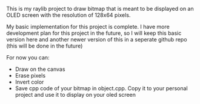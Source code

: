 This is my raylib project to draw bitmap that is meant to be displayed on an OLED screen with the resolution of 128x64 pixels. 

My basic implementation for this project is complete. I have more development plan for this project in the future, so I will keep this basic version here 
and another newer version of this in a seperate github repo (this will be done in the future)

For now you can:
 - Draw on the canvas
 - Erase pixels
 - Invert color
 - Save cpp code of your bitmap in object.cpp. Copy it to your personal project and use it to display on your oled screen